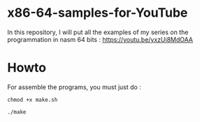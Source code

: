 # x86-64-samples-for-YouTube
In this repository, I will put all the examples of my series on the programmation in nasm 64 bits : 
https://youtu.be/yxzUi8MdOAA

# Howto

For assemble the programs, you must just do : 

```chmod +x make.sh```


```./make```
